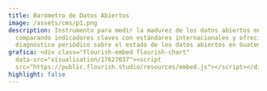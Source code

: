 ```yaml
---
title: Barómetro de Datos Abiertos
image: /assets/cms/p1.png
description: Instrumento para medir la madurez de los datos abiertos en el país,
  comparando indicadores claves con estándares internacionales y ofreciendo un
  diagnóstico periódico sobre el estado de los datos abiertos en Guatemala.
grafica: <div class="flourish-embed flourish-chart"
  data-src="visualisation/17627037"><script
  src="https://public.flourish.studio/resources/embed.js"></script></div>
highlight: false
---
```

